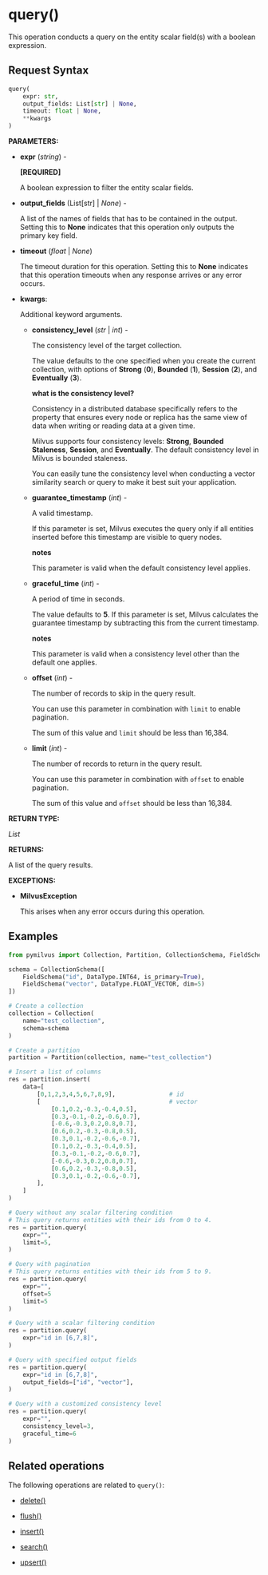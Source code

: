 # query()

This operation conducts a query on the entity scalar field(s) with a boolean expression.

## Request Syntax

```python
query(
    expr: str, 
    output_fields: List[str] | None, 
    timeout: float | None,
    **kwargs
)
```

**PARAMETERS:**

- **expr** (*string*) -

    **[REQUIRED]** 

    A boolean expression to filter the entity scalar fields.

- **output_fields** (List[str] | *None*) -

    A list of the names of fields that has to be contained in the output. Setting this to **None** indicates that this operation only outputs the primary key field.

- **timeout** (*float* | *None*)  

    The timeout duration for this operation. Setting this to **None** indicates that this operation timeouts when any response arrives or any error occurs.

- **kwargs**: 

    Additional keyword arguments.

    - **consistency_level** (*str* | *int*) -

        The consistency level of the target collection.

        The value defaults to the one specified when you create the current collection, with options of **Strong** (**0**), **Bounded** (**1**), **Session** (**2**), and **Eventually** (**3**).

        <div class="admonition note">

        <p><b>what is the consistency level?</b></p>

        <p>Consistency in a distributed database specifically refers to the property that ensures every node or replica has the same view of data when writing or reading data at a given time.</p>
        <p>Milvus supports four consistency levels: <strong>Strong</strong>, <strong>Bounded Staleness</strong>, <strong>Session</strong>, and <strong>Eventually</strong>. The default consistency level in Milvus is bounded staleness.</p>
        <p>You can easily tune the consistency level when conducting a vector similarity search or query to make it best suit your application.</p>

        </div>

    - **guarantee_timestamp** (*int*) -

        A valid timestamp. 

        If this parameter is set, Milvus executes the query only if all entities inserted before this timestamp are visible to query nodes. 

        <div class="admonition note">

        <p><b>notes</b></p>

        <p>This parameter is valid when the default consistency level applies.</p>

        </div>

    - **graceful_time** (*int*) -

        A period of time in seconds.

        The value defaults to **5**. If this parameter is set, Milvus calculates the guarantee timestamp by subtracting this from the current timestamp.

        <div class="admonition note">

        <p><b>notes</b></p>

        <p>This parameter is valid when a consistency level other than the default one applies.</p>

        </div>

    - **offset** (*int*) -

        The number of records to skip in the query result. 

        You can use this parameter in combination with `limit` to enable pagination.

        The sum of this value and `limit` should be less than 16,384. 

    - **limit** (*int*) -

        The number of records to return in the query result.

        You can use this parameter in combination with `offset` to enable pagination.

        The sum of this value and `offset` should be less than 16,384. 

**RETURN TYPE:**

*List*

**RETURNS:**

A list of the query results.

**EXCEPTIONS:**

- **MilvusException**

    This arises when any error occurs during this operation.

## Examples

```python
from pymilvus import Collection, Partition, CollectionSchema, FieldSchema, DataType

schema = CollectionSchema([
    FieldSchema("id", DataType.INT64, is_primary=True),
    FieldSchema("vector", DataType.FLOAT_VECTOR, dim=5)
])

# Create a collection
collection = Collection(
    name="test_collection",
    schema=schema
)

# Create a partition
partition = Partition(collection, name="test_collection")

# Insert a list of columns
res = partition.insert(
    data=[
        [0,1,2,3,4,5,6,7,8,9],               # id
        [                                    # vector
            [0.1,0.2,-0.3,-0.4,0.5],
            [0.3,-0.1,-0.2,-0.6,0.7],
            [-0.6,-0.3,0.2,0.8,0.7],
            [0.6,0.2,-0.3,-0.8,0.5],
            [0.3,0.1,-0.2,-0.6,-0.7],
            [0.1,0.2,-0.3,-0.4,0.5],
            [0.3,-0.1,-0.2,-0.6,0.7],
            [-0.6,-0.3,0.2,0.8,0.7],
            [0.6,0.2,-0.3,-0.8,0.5],
            [0.3,0.1,-0.2,-0.6,-0.7],
        ],
    ]
)

# Query without any scalar filtering condition
# This query returns entities with their ids from 0 to 4.
res = partition.query(
    expr="",
    limit=5,
) 

# Query with pagination
# This query returns entities with their ids from 5 to 9.
res = partition.query(
    expr="",
    offset=5
    limit=5
)

# Query with a scalar filtering condition
res = partition.query(
    expr="id in [6,7,8]",
)

# Query with specified output fields
res = partition.query(
    expr="id in [6,7,8]",
    output_fields=["id", "vector"],
)

# Query with a customized consistency level
res = partition.query(
    expr="",
    consistency_level=3,
    graceful_time=6
)
```

## Related operations

The following operations are related to `query()`:

- [delete()](delete.md)

- [flush()](flush.md)

- [insert()](insert.md)

- [search()](search.md)

- [upsert()](upsert.md)

